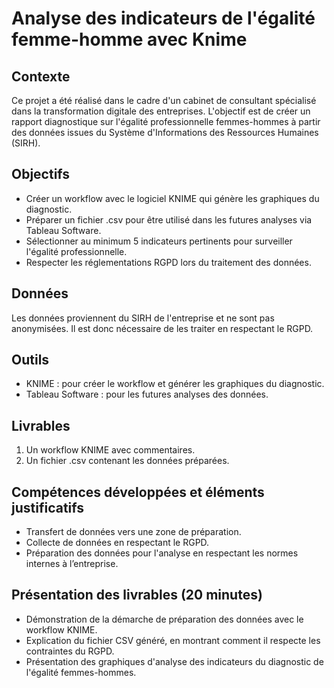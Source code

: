 # Analyse des indicateurs de l'égalité femme-homme avec Knime

## Contexte

Ce projet a été réalisé dans le cadre d'un cabinet de consultant spécialisé dans la transformation digitale des entreprises. L'objectif est de créer un rapport diagnostique sur l'égalité professionnelle femmes-hommes à partir des données issues du Système d'Informations des Ressources Humaines (SIRH).

## Objectifs

- Créer un workflow avec le logiciel KNIME qui génère les graphiques du diagnostic.
- Préparer un fichier .csv pour être utilisé dans les futures analyses via Tableau Software.
- Sélectionner au minimum 5 indicateurs pertinents pour surveiller l'égalité professionnelle.
- Respecter les réglementations RGPD lors du traitement des données.

## Données

Les données proviennent du SIRH de l'entreprise et ne sont pas anonymisées. Il est donc nécessaire de les traiter en respectant le RGPD.

## Outils

- KNIME : pour créer le workflow et générer les graphiques du diagnostic.
- Tableau Software : pour les futures analyses des données.

## Livrables

1. Un workflow KNIME avec commentaires.
2. Un fichier .csv contenant les données préparées.

## Compétences développées et éléments justificatifs

- Transfert de données vers une zone de préparation.
- Collecte de données en respectant le RGPD.
- Préparation des données pour l'analyse en respectant les normes internes à l’entreprise.

## Présentation des livrables (20 minutes)

- Démonstration de la démarche de préparation des données avec le workflow KNIME.
- Explication du fichier CSV généré, en montrant comment il respecte les contraintes du RGPD.
- Présentation des graphiques d'analyse des indicateurs du diagnostic de l'égalité femmes-hommes.

